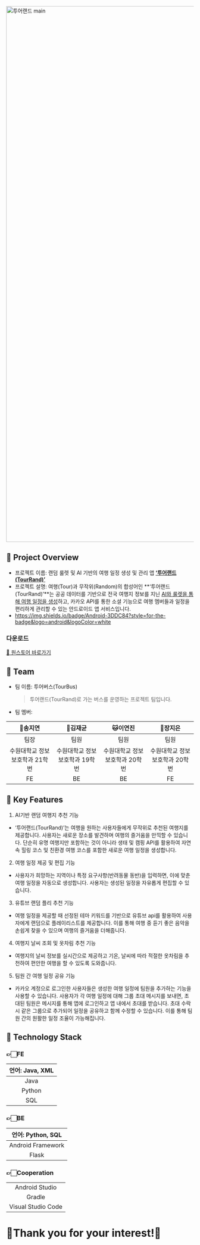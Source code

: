 <img width="1440" alt="투어랜드 main" src="https://github.com/user-attachments/assets/87bd1d38-4a30-40ae-9e64-c22c63f4f9cd">

## 🎡 Project Overview
- 프로젝트 이름: 랜덤 룰렛 및 AI 기반의 여행 일정 생성 및 관리 앱 **<u>‘투어랜드(TourRand)’</u>**
- 프로젝트 설명: 여행(Tour)과 무작위(Random)의 합성어인 **‘투어랜드(TourRand)’**는 공공 데이터를 기반으로 전국 여행지 정보를 지닌 <u>AI와 룰렛을 통해 여행 일정을 생성</u>하고, 카카오 API를 통한 소셜 기능으로 여행 멤버들과 일정을 편리하게 관리할 수 있는 안드로이드 앱 서비스입니다.
- https://img.shields.io/badge/Android-3DDC84?style=for-the-badge&logo=android&logoColor=white

### 다운로드
[🚀 원스토어 바로가기](https://m.onestore.co.kr/ko-kr/apps/appsDetail.omp?prodId=0000778517&scYn=Y)

## 🎡 Team
- 팀 이름: 투어버스(TourBus)
  > 투어랜드(TourRand)로 가는 버스를 운영하는 프로젝트 팀입니다.
- 팀 멤버:

| 🦊송지연 | 🐶김재균 | 🐱이연진 | 🐰장지은 |
| :---: | :---: | :---: | :---: |
| 팀장 | 팀원 | 팀원 | 팀원 |
| 수원대학교 정보보호학과 21학번 | 수원대학교 정보보호학과 19학번 | 수원대학교 정보보호학과 20학번 | 수원대학교 정보보호학과 20학번 |
| FE | BE | BE | FE |

## 🎡 Key Features
1. AI기반 랜덤 여행지 추천 기능 
  - ‘투어랜드(TourRand)’는 여행을 원하는 사용자들에게 무작위로 추천된 여행지를 제공합니다. 사용자는 새로운 장소를 발견하며 여행의 즐거움을 만끽할 수 있습니다. 단순히 유명 여행지만 포함하는 것이 아니라 생태 및 캠핑 API를 활용하여 자연 속 힐링 코스 및 친환경 여행 코스를 포함한 새로운 여행 일정을 생성합니다. 
   
2. 여행 일정 제공 및 편집 기능
  - 사용자가 희망하는 지역이나 특정 요구사항(반려동물 동반)을 입력하면, 이에 맞춘 여행 일정을 자동으로 생성합니다. 사용자는 생성된 일정을 자유롭게 편집할 수 있습니다.

3. 유튜브 랜덤 플리 추천 기능 
  - 여행 일정을 제공할 때 선정된 테마 키워드를 기반으로 유튜브 api를 활용하여 사용자에게 랜덤으로 플레이리스트를 제공합니다. 이를 통해 여행 중 듣기 좋은 음악을 손쉽게 찾을 수 있으며 여행의 즐거움을 더해줍니다. 

4. 여행지 날씨 조회 및 옷차림 추천 기능 
  - 여행지의 날씨 정보를 실시간으로 제공하고 기온, 날씨에 따라 적절한 옷차림을 추천하여 편안한 여행을 할 수 있도록 도와줍니다. 

5. 팀원 간 여행 일정 공유 기능 
  - 카카오 계정으로 로그인한 사용자들은 생성한 여행 일정에 팀원을 추가하는 기능을 사용할 수 있습니다. 사용자가 각 여행 일정에 대해 그룹 초대 메시지를 보내면, 초대된 팀원은 메시지를 통해 앱에 로그인하고 앱 내에서 초대를 받습니다. 초대 수락 시 같은 그룹으로 추가되어 일정을 공유하고 함께 수정할 수 있습니다. 이를 통해 팀원 간의 원활한 일정 조율이 가능해집니다.

## 🎡 Technology Stack
### 👉🏻FE

| 언어: Java, XML |
| :---: |
| Java |
| Python |
| SQL |

### 👉🏻BE

| 언어: Python, SQL |
| :---: |
| Android Framework |
| Flask |

### 👉🏻Cooperation

|  |
| :---: |
| Android Studio |
| Gradle |
| Visual Studio Code |


# 🩶Thank you for your interest!🩶
